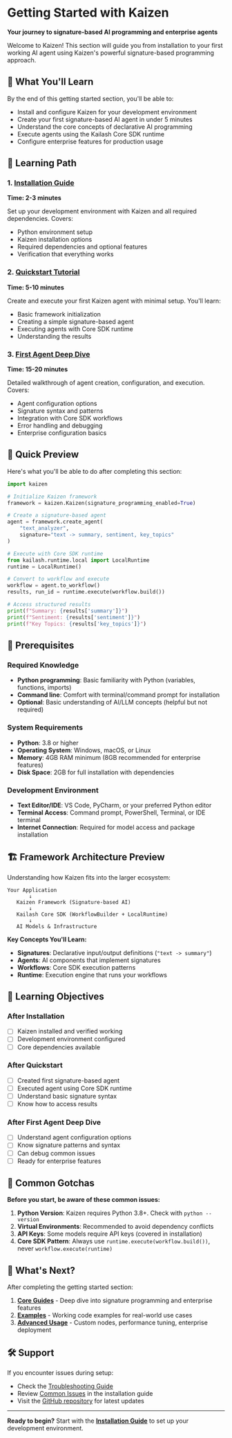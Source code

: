 # Getting Started with Kaizen

**Your journey to signature-based AI programming and enterprise agents**

Welcome to Kaizen! This section will guide you from installation to your first working AI agent using Kaizen's powerful signature-based programming approach.

## 🎯 What You'll Learn

By the end of this getting started section, you'll be able to:

- Install and configure Kaizen for your development environment
- Create your first signature-based AI agent in under 5 minutes
- Understand the core concepts of declarative AI programming
- Execute agents using the Kailash Core SDK runtime
- Configure enterprise features for production usage

## 📖 Learning Path

### 1. [Installation Guide](installation.md)
**Time: 2-3 minutes**

Set up your development environment with Kaizen and all required dependencies. Covers:
- Python environment setup
- Kaizen installation options
- Required dependencies and optional features
- Verification that everything works

### 2. [Quickstart Tutorial](quickstart.md)
**Time: 5-10 minutes**

Create and execute your first Kaizen agent with minimal setup. You'll learn:
- Basic framework initialization
- Creating a simple signature-based agent
- Executing agents with Core SDK runtime
- Understanding the results

### 3. [First Agent Deep Dive](first-agent.md)
**Time: 15-20 minutes**

Detailed walkthrough of agent creation, configuration, and execution. Covers:
- Agent configuration options
- Signature syntax and patterns
- Integration with Core SDK workflows
- Error handling and debugging
- Enterprise configuration basics

## 🚀 Quick Preview

Here's what you'll be able to do after completing this section:

```python
import kaizen

# Initialize Kaizen framework
framework = kaizen.Kaizen(signature_programming_enabled=True)

# Create a signature-based agent
agent = framework.create_agent(
    "text_analyzer",
    signature="text -> summary, sentiment, key_topics"
)

# Execute with Core SDK runtime
from kailash.runtime.local import LocalRuntime
runtime = LocalRuntime()

# Convert to workflow and execute
workflow = agent.to_workflow()
results, run_id = runtime.execute(workflow.build())

# Access structured results
print(f"Summary: {results['summary']}")
print(f"Sentiment: {results['sentiment']}")
print(f"Key Topics: {results['key_topics']}")
```

## 🎯 Prerequisites

### Required Knowledge
- **Python programming**: Basic familiarity with Python (variables, functions, imports)
- **Command line**: Comfort with terminal/command prompt for installation
- **Optional**: Basic understanding of AI/LLM concepts (helpful but not required)

### System Requirements
- **Python**: 3.8 or higher
- **Operating System**: Windows, macOS, or Linux
- **Memory**: 4GB RAM minimum (8GB recommended for enterprise features)
- **Disk Space**: 2GB for full installation with dependencies

### Development Environment
- **Text Editor/IDE**: VS Code, PyCharm, or your preferred Python editor
- **Terminal Access**: Command prompt, PowerShell, Terminal, or IDE terminal
- **Internet Connection**: Required for model access and package installation

## 🏗️ Framework Architecture Preview

Understanding how Kaizen fits into the larger ecosystem:

```
Your Application
       ↓
   Kaizen Framework (Signature-based AI)
       ↓
   Kailash Core SDK (WorkflowBuilder + LocalRuntime)
       ↓
   AI Models & Infrastructure
```

**Key Concepts You'll Learn:**
- **Signatures**: Declarative input/output definitions (`"text -> summary"`)
- **Agents**: AI components that implement signatures
- **Workflows**: Core SDK execution patterns
- **Runtime**: Execution engine that runs your workflows

## 🎯 Learning Objectives

### After Installation
- [ ] Kaizen installed and verified working
- [ ] Development environment configured
- [ ] Core dependencies available

### After Quickstart
- [ ] Created first signature-based agent
- [ ] Executed agent using Core SDK runtime
- [ ] Understand basic signature syntax
- [ ] Know how to access results

### After First Agent Deep Dive
- [ ] Understand agent configuration options
- [ ] Know signature patterns and syntax
- [ ] Can debug common issues
- [ ] Ready for enterprise features

## 🚨 Common Gotchas

**Before you start, be aware of these common issues:**

1. **Python Version**: Kaizen requires Python 3.8+. Check with `python --version`
2. **Virtual Environments**: Recommended to avoid dependency conflicts
3. **API Keys**: Some models require API keys (covered in installation)
4. **Core SDK Pattern**: Always use `runtime.execute(workflow.build())`, never `workflow.execute(runtime)`

## 🔗 What's Next?

After completing the getting started section:

1. **[Core Guides](../guides/)** - Deep dive into signature programming and enterprise features
2. **[Examples](../examples/)** - Working code examples for real-world use cases
3. **[Advanced Usage](../advanced/)** - Custom nodes, performance tuning, enterprise deployment

## 🛠️ Support

If you encounter issues during setup:
- Check the [Troubleshooting Guide](../reference/troubleshooting.md)
- Review [Common Issues](installation.md#troubleshooting) in the installation guide
- Visit the [GitHub repository](https://github.com/Integrum-Global/kailash_python_sdk) for latest updates

---

**Ready to begin?** Start with the **[Installation Guide](installation.md)** to set up your development environment.